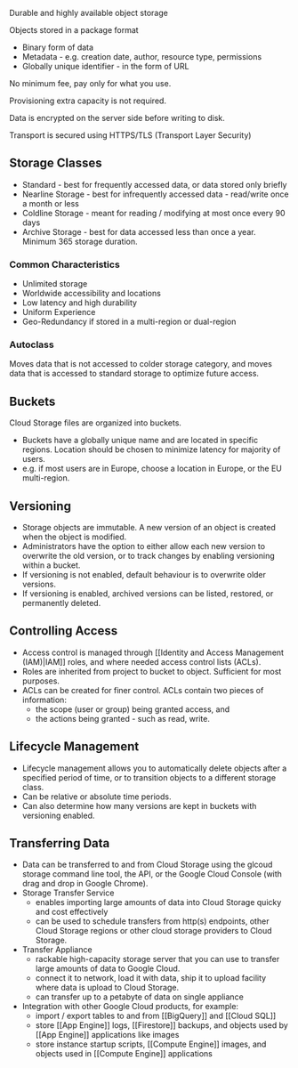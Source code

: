 Durable and highly available object storage

Objects stored in a package format
- Binary form of data
- Metadata - e.g. creation date, author, resource type, permissions
- Globally unique identifier - in the form of URL

No minimum fee, pay only for what you use.

Provisioning extra capacity is not required.

Data is encrypted on the server side before writing to disk.

Transport is secured using HTTPS/TLS (Transport Layer Security)

## Storage Classes
- Standard - best for frequently accessed data, or data stored only briefly
- Nearline Storage - best for infrequently accessed data - read/write once a month or less
- Coldline Storage - meant for reading / modifying at most once every 90 days
- Archive Storage - best for data accessed less than once a year. Minimum 365 storage duration.

### Common Characteristics
- Unlimited storage
- Worldwide accessibility and locations
- Low latency and high durability
- Uniform Experience
- Geo-Redundancy if stored in a multi-region or dual-region

### Autoclass
Moves data that is not accessed to colder storage category, and moves data that is accessed to standard storage to optimize future access.


## Buckets

Cloud Storage files are organized into buckets.

- Buckets have a globally unique name and are located in specific regions. Location should be chosen to minimize latency for majority of users.
- e.g. if most users are in Europe, choose a location in Europe, or the EU multi-region.

## Versioning
- Storage objects are immutable. A new version of an object is created when the object is modified.
- Administrators have the option to either allow each new version to overwrite the old version, or to track changes by enabling versioning within a bucket.
- If versioning is not enabled, default behaviour is to overwrite older versions.
- If versioning is enabled, archived versions can be listed, restored, or permanently deleted.


## Controlling Access

- Access control is managed through [[Identity and Access Management (IAM)|IAM]] roles, and where needed access control lists (ACLs). 
- Roles are inherited from project to bucket to object. Sufficient for most purposes.
- ACLs can be created for finer control. ACLs contain two pieces of information: 
	- the scope (user or group) being granted access, and 
	- the actions being granted - such as read, write. 

## Lifecycle Management

- Lifecycle management allows you to automatically delete objects after a specified period of time, or to transition objects to a different storage class.
- Can be relative or absolute time periods.
- Can also determine how many versions are kept in buckets with versioning enabled.


## Transferring Data

- Data can be transferred to and from Cloud Storage using the glcoud storage command line tool, the API, or the Google Cloud Console (with drag and drop in Google Chrome).
- Storage Transfer Service 
	- enables importing large amounts of data into Cloud Storage quicky and cost effectively
	- can be used to schedule transfers from http(s) endpoints, other Cloud Storage regions or other cloud storage providers to Cloud Storage.
- Transfer Appliance
	- rackable high-capacity storage server that you can use to transfer large amounts of data to Google Cloud.
	- connect it to network, load it with data, ship it to upload facility where data is upload to Cloud Storage.
	- can transfer up to a petabyte of data on single appliance
- Integration with other Google Cloud products, for example:
	- import / export tables to and from [[BigQuery]] and [[Cloud SQL]]
	- store [[App Engine]] logs, [[Firestore]] backups, and objects used by [[App Engine]] applications like images
	- store instance startup scripts, [[Compute Engine]] images, and objects used in [[Compute Engine]] applications
